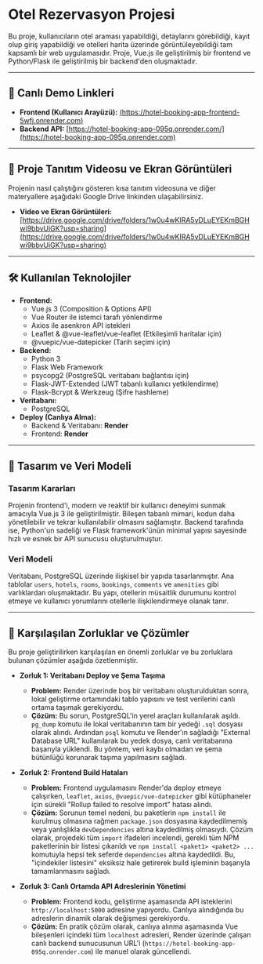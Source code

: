 # Otel Rezervasyon Projesi

Bu proje, kullanıcıların otel araması yapabildiği, detaylarını görebildiği, kayıt olup giriş yapabildiği ve otelleri harita üzerinde görüntüleyebildiği tam kapsamlı bir web uygulamasıdır. Proje, Vue.js ile geliştirilmiş bir frontend ve Python/Flask ile geliştirilmiş bir backend'den oluşmaktadır.

---

## 🚀 Canlı Demo Linkleri

*   **Frontend (Kullanıcı Arayüzü):** [(https://hotel-booking-app-frontend-5wfj.onrender.com)](https://hotel-booking-app-frontend-5wfj.onrender.com)  
*   **Backend API:** [https://hotel-booking-app-095q.onrender.com/](https://hotel-booking-app-095q.onrender.com)

---

## 🎥 Proje Tanıtım Videosu ve Ekran Görüntüleri

Projenin nasıl çalıştığını gösteren kısa tanıtım videosuna ve diğer materyallere aşağıdaki Google Drive linkinden ulaşabilirsiniz.

*   **Video ve Ekran Görüntüleri:** [https://drive.google.com/drive/folders/1w0u4wKIRA5yDLuEYEKmBGHwi9bbvUiGK?usp=sharing](https://drive.google.com/drive/folders/1w0u4wKIRA5yDLuEYEKmBGHwi9bbvUiGK?usp=sharing)

---

## 🛠️ Kullanılan Teknolojiler

*   **Frontend:**
    *   Vue.js 3 (Composition & Options API)
    *   Vue Router ile istemci tarafı yönlendirme
    *   Axios ile asenkron API istekleri
    *   Leaflet & @vue-leaflet/vue-leaflet (Etkileşimli haritalar için)
    *   @vuepic/vue-datepicker (Tarih seçimi için)
*   **Backend:**
    *   Python 3
    *   Flask Web Framework
    *   psycopg2 (PostgreSQL veritabanı bağlantısı için)
    *   Flask-JWT-Extended (JWT tabanlı kullanıcı yetkilendirme)
    *   Flask-Bcrypt & Werkzeug (Şifre hashleme)
*   **Veritabanı:**
    *   PostgreSQL
*   **Deploy (Canlıya Alma):**
    *   Backend & Veritabanı: **Render**
    *   Frontend: **Render**

---

## 📝 Tasarım ve Veri Modeli

### Tasarım Kararları
Projenin frontend'i, modern ve reaktif bir kullanıcı deneyimi sunmak amacıyla Vue.js 3 ile geliştirilmiştir. Bileşen tabanlı mimari, kodun daha yönetilebilir ve tekrar kullanılabilir olmasını sağlamıştır. Backend tarafında ise, Python'un sadeliği ve Flask framework'ünün minimal yapısı sayesinde hızlı ve esnek bir API sunucusu oluşturulmuştur.

### Veri Modeli
Veritabanı, PostgreSQL üzerinde ilişkisel bir yapıda tasarlanmıştır. Ana tablolar `users`, `hotels`, `rooms`, `bookings`, `comments` ve `amenities` gibi varlıklardan oluşmaktadır. Bu yapı, otellerin müsaitlik durumunu kontrol etmeye ve kullanıcı yorumlarını otellerle ilişkilendirmeye olanak tanır.

---

## 🔧 Karşılaşılan Zorluklar ve Çözümler

Bu proje geliştirilirken karşılaşılan en önemli zorluklar ve bu zorluklara bulunan çözümler aşağıda özetlenmiştir.

*   **Zorluk 1: Veritabanı Deploy ve Şema Taşıma**
    *   **Problem:** Render üzerinde boş bir veritabanı oluşturulduktan sonra, lokal geliştirme ortamındaki tablo yapısını ve test verilerini canlı ortama taşımak gerekiyordu.
    *   **Çözüm:** Bu sorun, PostgreSQL'in yerel araçları kullanılarak aşıldı. `pg_dump` komutu ile lokal veritabanının tam bir yedeği `.sql` dosyası olarak alındı. Ardından `psql` komutu ve Render'ın sağladığı "External Database URL" kullanılarak bu yedek dosya, canlı veritabanına başarıyla yüklendi. Bu yöntem, veri kaybı olmadan ve şema bütünlüğü korunarak taşıma yapılmasını sağladı.

*   **Zorluk 2: Frontend Build Hataları**
    *   **Problem:** Frontend uygulamasını Render'da deploy etmeye çalışırken, `leaflet`, `axios`, `@vuepic/vue-datepicker` gibi kütüphaneler için sürekli "Rollup failed to resolve import" hatası alındı.
    *   **Çözüm:** Sorunun temel nedeni, bu paketlerin `npm install` ile kurulmuş olmasına rağmen `package.json` dosyasına kaydedilmemiş veya yanlışlıkla `devDependencies` altına kaydedilmiş olmasıydı. Çözüm olarak, projedeki tüm `import` ifadeleri incelendi, gerekli tüm NPM paketlerinin bir listesi çıkarıldı ve `npm install <paket1> <paket2> ...` komutuyla hepsi tek seferde `dependencies` altına kaydedildi. Bu, "içindekiler listesini" eksiksiz hale getirerek build işleminin başarıyla tamamlanmasını sağladı.

*   **Zorluk 3: Canlı Ortamda API Adreslerinin Yönetimi**
    *   **Problem:** Frontend kodu, geliştirme aşamasında API isteklerini `http://localhost:5000` adresine yapıyordu. Canlıya alındığında bu adreslerin dinamik olarak değişmesi gerekiyordu.
    *   **Çözüm:** En pratik çözüm olarak, canlıya alınma aşamasında Vue bileşenleri içindeki tüm `localhost` adresleri, Render üzerinde çalışan canlı backend sunucusunun URL'i (`https://hotel-booking-app-095q.onrender.com`) ile manuel olarak güncellendi.

